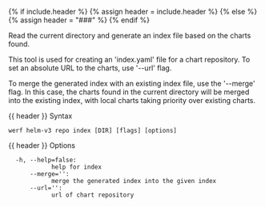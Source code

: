 {% if include.header %}
{% assign header = include.header %}
{% else %}
{% assign header = "###" %}
{% endif %}

Read the current directory and generate an index file based on the charts found.

This tool is used for creating an 'index.yaml' file for a chart repository. To
set an absolute URL to the charts, use '--url' flag.

To merge the generated index with an existing index file, use the '--merge'
flag. In this case, the charts found in the current directory will be merged
into the existing index, with local charts taking priority over existing charts.


{{ header }} Syntax

```shell
werf helm-v3 repo index [DIR] [flags] [options]
```

{{ header }} Options

```shell
  -h, --help=false:
            help for index
      --merge='':
            merge the generated index into the given index
      --url='':
            url of chart repository
```

